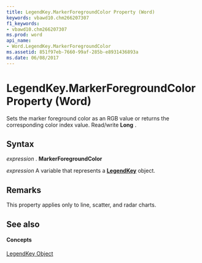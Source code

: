 ```yaml
---
title: LegendKey.MarkerForegroundColor Property (Word)
keywords: vbawd10.chm266207307
f1_keywords:
- vbawd10.chm266207307
ms.prod: word
api_name:
- Word.LegendKey.MarkerForegroundColor
ms.assetid: 851f97eb-7660-99af-285b-e8931436893a
ms.date: 06/08/2017
---
```



# LegendKey.MarkerForegroundColor Property (Word)

Sets the marker foreground color as an RGB value or returns the corresponding color index value. Read/write  **Long** .


## Syntax

 _expression_ . **MarkerForegroundColor**

 _expression_ A variable that represents a **[LegendKey](Word.LegendKey.md)** object.


## Remarks

 This property applies only to line, scatter, and radar charts.


## See also


#### Concepts


[LegendKey Object](Word.LegendKey.md)

